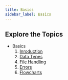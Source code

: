 ```yaml
---
title: Basics
sidebar_label: Basics
---
```


## Explore the Topics

- Basics
    1. [Inroduction](introduction)
    2. [Data Types](data_types)
    <!-- 3. [Pseudocode](pseudocode) -->
    4. [File Handling](file_handling)
    5. [Errors](errors)
    6. [Flowcharts](flowcharts)



